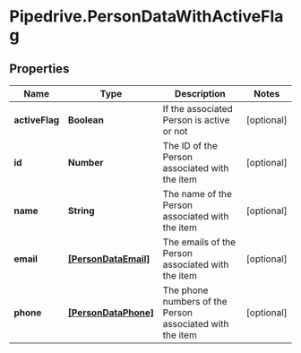# Pipedrive.PersonDataWithActiveFlag

## Properties

Name | Type | Description | Notes
------------ | ------------- | ------------- | -------------
**activeFlag** | **Boolean** | If the associated Person is active or not | [optional] 
**id** | **Number** | The ID of the Person associated with the item | [optional] 
**name** | **String** | The name of the Person associated with the item | [optional] 
**email** | [**[PersonDataEmail]**](PersonDataEmail.md) | The emails of the Person associated with the item | [optional] 
**phone** | [**[PersonDataPhone]**](PersonDataPhone.md) | The phone numbers of the Person associated with the item | [optional] 


